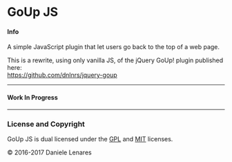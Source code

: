 # GoUp JS

#### Info
A simple JavaScript plugin that let users go back to the top of a web page.

This is a rewrite, using only vanilla JS, of the jQuery GoUp! plugin published here:  
https://github.com/dnlnrs/jquery-goup

----

#### Work In Progress

----

### License and Copyright
GoUp JS is dual licensed under the [GPL](http://www.gnu.org/licenses/gpl.html) and [MIT](http://www.opensource.org/licenses/mit-license.php) licenses.

&copy; 2016-2017 Daniele Lenares
